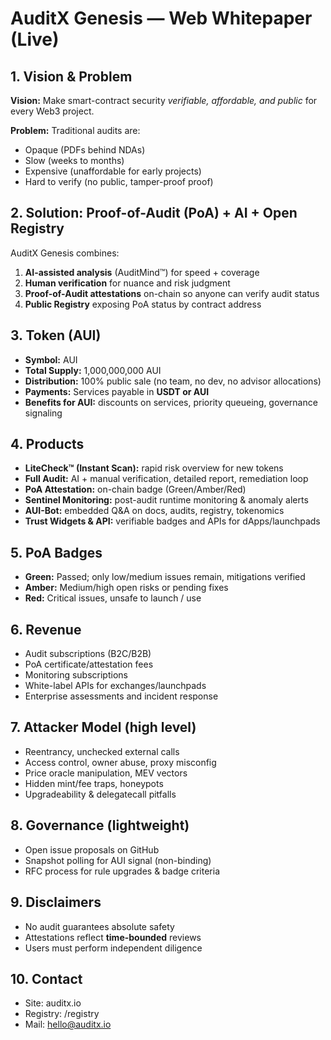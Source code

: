# AuditX Genesis — Web Whitepaper (Live)

## 1. Vision & Problem
**Vision:** Make smart-contract security *verifiable, affordable, and public* for every Web3 project.

**Problem:** Traditional audits are:
- Opaque (PDFs behind NDAs)
- Slow (weeks to months)
- Expensive (unaffordable for early projects)
- Hard to verify (no public, tamper-proof proof)

## 2. Solution: Proof-of-Audit (PoA) + AI + Open Registry
AuditX Genesis combines:
1) **AI-assisted analysis** (AuditMind™) for speed + coverage  
2) **Human verification** for nuance and risk judgment  
3) **Proof-of-Audit attestations** on-chain so anyone can verify audit status  
4) **Public Registry** exposing PoA status by contract address

## 3. Token (AUI)
- **Symbol:** AUI
- **Total Supply:** 1,000,000,000 AUI
- **Distribution:** 100% public sale (no team, no dev, no advisor allocations)
- **Payments:** Services payable in **USDT or AUI**
- **Benefits for AUI:** discounts on services, priority queueing, governance signaling

## 4. Products
- **LiteCheck™ (Instant Scan):** rapid risk overview for new tokens
- **Full Audit:** AI + manual verification, detailed report, remediation loop
- **PoA Attestation:** on-chain badge (Green/Amber/Red)
- **Sentinel Monitoring:** post-audit runtime monitoring & anomaly alerts
- **AUI-Bot:** embedded Q&A on docs, audits, registry, tokenomics
- **Trust Widgets & API:** verifiable badges and APIs for dApps/launchpads

## 5. PoA Badges
- **Green:** Passed; only low/medium issues remain, mitigations verified
- **Amber:** Medium/high open risks or pending fixes
- **Red:** Critical issues, unsafe to launch / use

## 6. Revenue
- Audit subscriptions (B2C/B2B)
- PoA certificate/attestation fees
- Monitoring subscriptions
- White-label APIs for exchanges/launchpads
- Enterprise assessments and incident response

## 7. Attacker Model (high level)
- Reentrancy, unchecked external calls
- Access control, owner abuse, proxy misconfig
- Price oracle manipulation, MEV vectors
- Hidden mint/fee traps, honeypots
- Upgradeability & delegatecall pitfalls

## 8. Governance (lightweight)
- Open issue proposals on GitHub
- Snapshot polling for AUI signal (non-binding)
- RFC process for rule upgrades & badge criteria

## 9. Disclaimers
- No audit guarantees absolute safety
- Attestations reflect **time-bounded** reviews
- Users must perform independent diligence

## 10. Contact
- Site: auditx.io
- Registry: /registry
- Mail: hello@auditx.io
